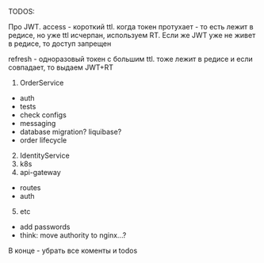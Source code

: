 TODOS:

Про JWT.
access - короткий ttl. когда токен протухает - то есть лежит
в редисе, но уже ttl исчерпан, используем RT.
Если же JWT уже не живет в редисе, то доступ запрещен

refresh - одноразовый токен с большим ttl. тоже лежит в редисе
и если совпадает, то выдаем JWT+RT

1. OrderService
- auth
- tests
- check configs
- messaging
- database migration? liquibase?
- order lifecycle
2. IdentityService
3. k8s
4. api-gateway
- routes
- auth
5. etc
- add passwords
- think: move authority to nginx...?

В конце - убрать все коменты и todos
